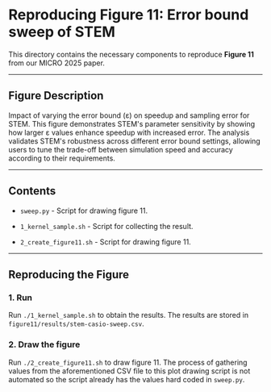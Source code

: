 # Reproducing Figure 11: Error bound sweep of STEM

This directory contains the necessary components to reproduce **Figure 11** from our MICRO 2025 paper.

---

## Figure Description

Impact of varying the error bound (ε) on speedup and sampling error for STEM. This figure demonstrates STEM's parameter sensitivity by showing how larger ε values enhance speedup with increased error. The analysis validates STEM's robustness across different error bound settings, allowing users to tune the trade-off between simulation speed and accuracy according to their requirements.

---

## Contents

- `sweep.py` - Script for drawing figure 11.

- `1_kernel_sample.sh` - Script for collecting the result.
- `2_create_figure11.sh` - Script for drawing figure 11.

---

## Reproducing the Figure

### 1. Run 

Run `./1_kernel_sample.sh` to obtain the results. The results are stored in `figure11/results/stem-casio-sweep.csv`.

### 2. Draw the figure

Run `./2_create_figure11.sh` to draw figure 11. The process of gathering values from the aforementioned CSV file to this plot drawing script is not automated so the script already has the values hard coded in `sweep.py`. 